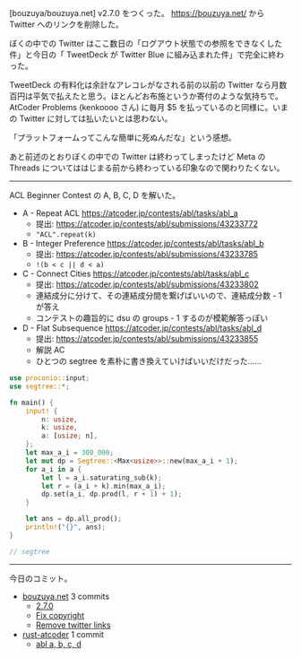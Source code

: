 [bouzuya/bouzuya.net] v2.7.0 をつくった。 <https://bouzuya.net/> から Twitter へのリンクを削除した。

ぼくの中での Twitter はここ数日の「ログアウト状態での参照をできなくした件」と今日の「 TweetDeck が Twitter Blue に組み込まれた件」で完全に終わった。

TweetDeck の有料化は余計なアレコレがなされる前の以前の Twitter なら月数百円は平気で払えたと思う。ほとんどお布施というか寄付のような気持ちで。 AtCoder Problems (kenkoooo さん) に毎月 $5 を払っているのと同様に。いまの Twitter に対しては払いたいとは思わない。

「プラットフォームってこんな簡単に死ぬんだな」という感想。

あと前述のとおりぼくの中での Twitter は終わってしまったけど Meta の Threads についてははじまる前から終わっている印象なので関わりたくない。

---

ACL Beginner Contest の A, B, C, D を解いた。

- A - Repeat ACL
  <https://atcoder.jp/contests/abl/tasks/abl_a>
  - 提出: <https://atcoder.jp/contests/abl/submissions/43233772>
  - `"ACL".repeat(k)`
- B - Integer Preference
  <https://atcoder.jp/contests/abl/tasks/abl_b>
  - 提出: <https://atcoder.jp/contests/abl/submissions/43233785>
  - `!(b < c || d < a)`
- C - Connect Cities
  <https://atcoder.jp/contests/abl/tasks/abl_c>
  - 提出: <https://atcoder.jp/contests/abl/submissions/43233802>
  - 連結成分に分けて、その連結成分間を繋げばいいので、連結成分数 - 1 が答え
  - コンテストの趣旨的に dsu の groups - 1 するのが模範解答っぽい
- D - Flat Subsequence
  <https://atcoder.jp/contests/abl/tasks/abl_d>
  - 提出: <https://atcoder.jp/contests/abl/submissions/43233855>
  - 解説 AC
  - ひとつの segtree を素朴に書き換えていけばいいだけだった……

```rust
use proconio::input;
use segtree::*;

fn main() {
    input! {
        n: usize,
        k: usize,
        a: [usize; n],
    };
    let max_a_i = 300_000;
    let mut dp = Segtree::<Max<usize>>::new(max_a_i + 1);
    for a_i in a {
        let l = a_i.saturating_sub(k);
        let r = (a_i + k).min(max_a_i);
        dp.set(a_i, dp.prod(l, r + 1) + 1);
    }

    let ans = dp.all_prod();
    println!("{}", ans);
}

// segtree
```

---

今日のコミット。

- [bouzuya.net](https://github.com/bouzuya/bouzuya.net) 3 commits
  - [2.7.0](https://github.com/bouzuya/bouzuya.net/commit/e2219bb8343e04ebf152376eebeeedac46ecca06)
  - [Fix copyright](https://github.com/bouzuya/bouzuya.net/commit/f8d523fa70166fa2bff83f0c5e2c5aae2f6a2945)
  - [Remove twitter links](https://github.com/bouzuya/bouzuya.net/commit/34770e0bf7b2dc88aa3530e259bcaab933ed5418)
- [rust-atcoder](https://github.com/bouzuya/rust-atcoder) 1 commit
  - [abl a, b, c, d](https://github.com/bouzuya/rust-atcoder/commit/d4e31a26a9f3ed9078587d9bf344632c849fe326)

